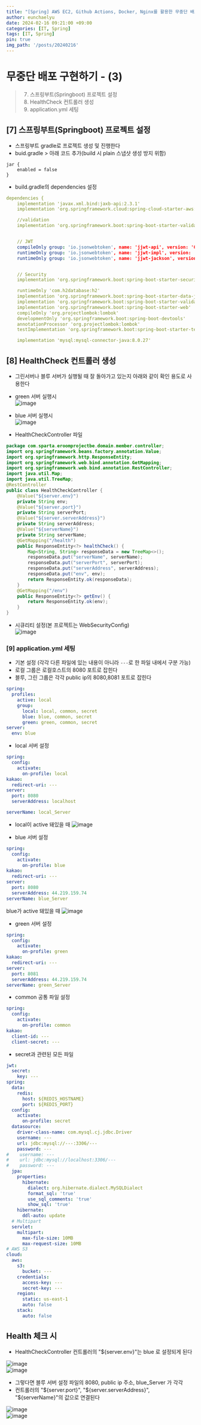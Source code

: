 ```yaml
---
title: "[Spring] AWS EC2, Github Actions, Docker, Nginx를 활용한 무중단 배포(3)"
author: eunchaelyu
date: 2024-02-16 09:21:00 +09:00
categories: [IT, Spring]
tags: [IT, Spring]
pin: true
img_path: '/posts/20240216'
---
```


# 무중단 배포 구현하기 - (3)     
> 7. 스프링부트(Springboot) 프로젝트 설정      
> 8. HealthCheck 컨트롤러 생성  
> 9. application.yml 세팅    

                  

## [7] 스프링부트(Springboot) 프로젝트 설정      
- 스프링부트 gradle로 프로젝트 생성 및 진행한다          
- buid.gradle > 아래 코드 추가(build 시 plain 스냅샷 생성 방지 위함)
      
```
jar {
	enabled = false
}
```

- build.gradle의 dependencies 설정   
     
```yml        
dependencies {
	implementation 'javax.xml.bind:jaxb-api:2.3.1'
	implementation 'org.springframework.cloud:spring-cloud-starter-aws:2.2.6.RELEASE'

	//validation
	implementation 'org.springframework.boot:spring-boot-starter-validation'


	// JWT
	compileOnly group: 'io.jsonwebtoken', name: 'jjwt-api', version: '0.11.5'
	runtimeOnly group: 'io.jsonwebtoken', name: 'jjwt-impl', version: '0.11.5'
	runtimeOnly group: 'io.jsonwebtoken', name: 'jjwt-jackson', version: '0.11.5'


	// Security
	implementation 'org.springframework.boot:spring-boot-starter-security'

	runtimeOnly 'com.h2database:h2'
	implementation 'org.springframework.boot:spring-boot-starter-data-jpa'
	implementation 'org.springframework.boot:spring-boot-starter-validation'
	implementation 'org.springframework.boot:spring-boot-starter-web'
	compileOnly 'org.projectlombok:lombok'
	developmentOnly 'org.springframework.boot:spring-boot-devtools'
	annotationProcessor 'org.projectlombok:lombok'
	testImplementation 'org.springframework.boot:spring-boot-starter-test'

	implementation 'mysql:mysql-connector-java:8.0.27'
```    


## [8] HealthCheck 컨트롤러 생성
- 그린서버나 블루 서버가 실행될 때 잘 돌아가고 있는지 아래와 같이 확인 용도로 사용한다    
- green 서버 실행시    
![image](https://github.com/eunchaelyu/eunchaelyu.github.io/assets/119996957/d5f0de42-400f-409d-a71d-b6136aeb4e20)    

- blue 서버 실행시    
![image](https://github.com/eunchaelyu/eunchaelyu.github.io/assets/119996957/de06d9b5-567d-4a43-883a-da97f7b05093)    

- HealthCheckController 파일  
         
```java        
package com.sparta.eroomprojectbe.domain.member.controller;
import org.springframework.beans.factory.annotation.Value;
import org.springframework.http.ResponseEntity;
import org.springframework.web.bind.annotation.GetMapping;
import org.springframework.web.bind.annotation.RestController;
import java.util.Map;
import java.util.TreeMap;
@RestController
public class HealthCheckController {
    @Value("${server.env}")
    private String env;
    @Value("${server.port}")
    private String serverPort;
    @Value("${server.serverAddress}")
    private String serverAddress;
    @Value("${serverName}")
    private String serverName;
    @GetMapping("/health")
    public ResponseEntity<?> healthCheck() {
        Map<String, String> responseData = new TreeMap<>();
        responseData.put("serverName", serverName);
        responseData.put("serverPort", serverPort);
        responseData.put("serverAddress", serverAddress);
        responseData.put("env", env);
        return ResponseEntity.ok(responseData);
    }
    @GetMapping("/env")
    public ResponseEntity<?> getEnv() {
        return ResponseEntity.ok(env);
    }
}
```          

- 시큐리티 설정(본 프로젝트는 WebSecurityConfig)        
![image](https://github.com/eunchaelyu/eunchaelyu.github.io/assets/119996957/fe2b77ca-599b-4452-bcea-8e5e53771bcc)    

  

### [9] application.yml 세팅 
- 기본 설정 (각각 다른 파일에 있는 내용이 아니라 ``---``로 한 파일 내에서 구분 가능)    
- 로컬 그룹은 로컬호스트의 8080 포트로 잡힌다            
- 블루, 그린 그룹은 각각 public ip의 8080,8081 포트로 잡힌다    
          
```yml               
spring:
  profiles:
    active: local
    group:
      local: local, common, secret
      blue: blue, common, secret
      green: green, common, secret
server:
  env: blue
```         


- local 서버 설정
      
```yml          
spring:
  config:
    activate:
      on-profile: local
kakao:
  redirect-uri: ---
server:
  port: 8080
  serverAddress: localhost

serverName: local_Server
```      

- local이 active 돼있을 때
![image](https://github.com/eunchaelyu/eunchaelyu.github.io/assets/119996957/932b82bc-6412-41f6-935e-2b9737f41aca)   


- blue 서버 설정
  
```yml             
spring:
  config:
    activate:
      on-profile: blue
kakao:
  redirect-uri: ---
server:
  port: 8080
  serverAddress: 44.219.159.74
serverName: blue_Server
```    


blue가 active 돼있을 때 
![image](https://github.com/eunchaelyu/eunchaelyu.github.io/assets/119996957/6e03a124-4b25-40b7-ae53-28a868671911)    


- green 서버 설정
  
```yml           
spring:
  config:
    activate:
      on-profile: green
kakao:
  redirect-uri: ---
server:
  port: 8081
  serverAddress: 44.219.159.74
serverName: green_Server
```      


- common 공통 파일 설정    

```yml            
spring:
  config:
    activate:
      on-profile: common
kakao:
  client-id: ---
  client-secret: ---
```        


- secret과 관련된 모든 파일       
 
```yml                 
jwt:
  secret:
    key: ---
spring:
  data:
    redis:
      host: ${REDIS_HOSTNAME}
      port: ${REDIS_PORT}
  config:
    activate:
      on-profile: secret
  datasource:
    driver-class-name: com.mysql.cj.jdbc.Driver
    username: ---
    url: jdbc:mysql://---:3306/---
    password: ---
#    username: ---
#    url: jdbc:mysql://localhost:3306/---
#    password: ---
  jpa:
    properties:
      hibernate:
        dialect: org.hibernate.dialect.MySQLDialect
        format_sql: 'true'
        use_sql_comments: 'true'
        show_sql: 'true'
    hibernate:
      ddl-auto: update
  # Multipart
  servlet:
    multipart:
      max-file-size: 10MB
      max-request-size: 10MB
# AWS S3
cloud:
  aws:
    s3:
      bucket: ---
    credentials:
      access-key: ---
      secret-key: ---
    region:
      static: us-east-1
      auto: false
    stack:
      auto: false
```              

## Health 체크 시       
- HealthCheckController 컨트롤러의 "${server.env}"는 blue 로 설정되게 된다        

![image](https://github.com/eunchaelyu/eunchaelyu.github.io/assets/119996957/ffefa5ad-7751-4919-81e4-684250b58a4e)         
![image](https://github.com/eunchaelyu/eunchaelyu.github.io/assets/119996957/ac7d3894-4351-44f8-9dd4-a275b25ceced)      
             

- 그렇다면 블루 서버 설정 파일의 8080, public ip 주소, blue_Server 가 각각           
- 컨트롤러의 "${server.port}",  "${server.serverAddress}", "${serverName}"의 값으로 연결된다
         
![image](https://github.com/eunchaelyu/eunchaelyu.github.io/assets/119996957/1668b1fc-19a4-4557-b231-7695e5422c90)              
![image](https://github.com/eunchaelyu/eunchaelyu.github.io/assets/119996957/f05c42d8-c8a4-4a20-b4c2-597a590003e4)    






